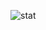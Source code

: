 
![stat](https://github-readme-stats.vercel.app/api?username=xeonrx&show_icons=true&theme=dracula)

